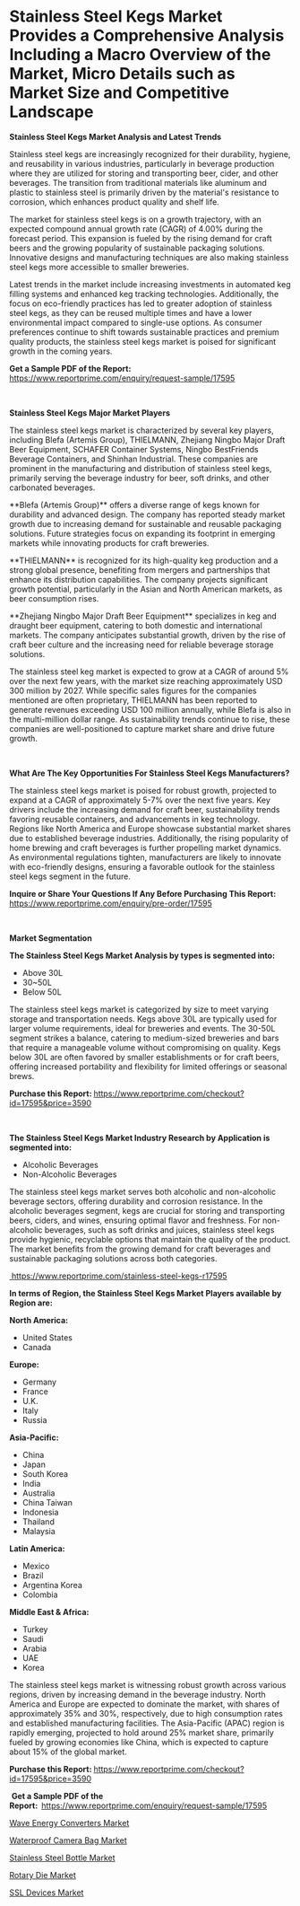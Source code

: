 <p><h1>Stainless Steel Kegs Market Provides a Comprehensive Analysis Including a Macro Overview of the Market, Micro Details such as Market Size and Competitive Landscape</h1></p><p><strong>Stainless Steel Kegs Market Analysis and Latest Trends</strong></p>
<p><p>Stainless steel kegs are increasingly recognized for their durability, hygiene, and reusability in various industries, particularly in beverage production where they are utilized for storing and transporting beer, cider, and other beverages. The transition from traditional materials like aluminum and plastic to stainless steel is primarily driven by the material's resistance to corrosion, which enhances product quality and shelf life.</p><p>The market for stainless steel kegs is on a growth trajectory, with an expected compound annual growth rate (CAGR) of 4.00% during the forecast period. This expansion is fueled by the rising demand for craft beers and the growing popularity of sustainable packaging solutions. Innovative designs and manufacturing techniques are also making stainless steel kegs more accessible to smaller breweries.</p><p>Latest trends in the market include increasing investments in automated keg filling systems and enhanced keg tracking technologies. Additionally, the focus on eco-friendly practices has led to greater adoption of stainless steel kegs, as they can be reused multiple times and have a lower environmental impact compared to single-use options. As consumer preferences continue to shift towards sustainable practices and premium quality products, the stainless steel kegs market is poised for significant growth in the coming years.</p></p>
<p><strong>Get a Sample PDF of the Report:&nbsp;</strong> <a href="https://www.reportprime.com/enquiry/request-sample/17595?utm_campaign=115&utm_medium=2&utm_source=Github&utm_content=ia&utm_term=19112024&utm_id=stainless-steel-kegs">https://www.reportprime.com/enquiry/request-sample/17595</a></p>
<p>&nbsp;</p>
<p><strong>Stainless Steel Kegs Major Market Players</strong></p>
<p><p>The stainless steel kegs market is characterized by several key players, including Blefa (Artemis Group), THIELMANN, Zhejiang Ningbo Major Draft Beer Equipment, SCHAFER Container Systems, Ningbo BestFriends Beverage Containers, and Shinhan Industrial. These companies are prominent in the manufacturing and distribution of stainless steel kegs, primarily serving the beverage industry for beer, soft drinks, and other carbonated beverages.</p><p>**Blefa (Artemis Group)** offers a diverse range of kegs known for durability and advanced design. The company has reported steady market growth due to increasing demand for sustainable and reusable packaging solutions. Future strategies focus on expanding its footprint in emerging markets while innovating products for craft breweries.</p><p>**THIELMANN** is recognized for its high-quality keg production and a strong global presence, benefiting from mergers and partnerships that enhance its distribution capabilities. The company projects significant growth potential, particularly in the Asian and North American markets, as beer consumption rises.</p><p>**Zhejiang Ningbo Major Draft Beer Equipment** specializes in keg and draught beer equipment, catering to both domestic and international markets. The company anticipates substantial growth, driven by the rise of craft beer culture and the increasing need for reliable beverage storage solutions.</p><p>The stainless steel keg market is expected to grow at a CAGR of around 5% over the next few years, with the market size reaching approximately USD 300 million by 2027. While specific sales figures for the companies mentioned are often proprietary, THIELMANN has been reported to generate revenues exceeding USD 100 million annually, while Blefa is also in the multi-million dollar range. As sustainability trends continue to rise, these companies are well-positioned to capture market share and drive future growth.</p></p>
<p>&nbsp;</p>
<p><strong>What Are The Key Opportunities For Stainless Steel Kegs Manufacturers?</strong></p>
<p><p>The stainless steel kegs market is poised for robust growth, projected to expand at a CAGR of approximately 5-7% over the next five years. Key drivers include the increasing demand for craft beer, sustainability trends favoring reusable containers, and advancements in keg technology. Regions like North America and Europe showcase substantial market shares due to established beverage industries. Additionally, the rising popularity of home brewing and craft beverages is further propelling market dynamics. As environmental regulations tighten, manufacturers are likely to innovate with eco-friendly designs, ensuring a favorable outlook for the stainless steel kegs segment in the future.</p></p>
<p><strong>Inquire or Share Your Questions If Any Before Purchasing This Report:</strong> <a href="https://www.reportprime.com/enquiry/pre-order/17595?utm_campaign=115&utm_medium=2&utm_source=Github&utm_content=ia&utm_term=19112024&utm_id=stainless-steel-kegs">https://www.reportprime.com/enquiry/pre-order/17595</a></p>
<p>&nbsp;</p>
<p><strong>Market Segmentation</strong></p>
<p><strong>The Stainless Steel Kegs Market Analysis by types is segmented into:</strong></p>
<p><ul><li>Above 30L</li><li>30~50L</li><li>Below 50L</li></ul></p>
<p><p>The stainless steel kegs market is categorized by size to meet varying storage and transportation needs. Kegs above 30L are typically used for larger volume requirements, ideal for breweries and events. The 30-50L segment strikes a balance, catering to medium-sized breweries and bars that require a manageable volume without compromising on quality. Kegs below 30L are often favored by smaller establishments or for craft beers, offering increased portability and flexibility for limited offerings or seasonal brews.</p></p>
<p><strong>Purchase this Report:&nbsp;</strong><a href="https://www.reportprime.com/checkout?id=17595&price=3590&utm_campaign=115&utm_medium=2&utm_source=Github&utm_content=ia&utm_term=19112024&utm_id=stainless-steel-kegs">https://www.reportprime.com/checkout?id=17595&price=3590</a></p>
<p>&nbsp;</p>
<p><strong>The Stainless Steel Kegs Market Industry Research by Application is segmented into:</strong></p>
<p><ul><li>Alcoholic Beverages</li><li>Non-Alcoholic Beverages</li></ul></p>
<p><p>The stainless steel kegs market serves both alcoholic and non-alcoholic beverage sectors, offering durability and corrosion resistance. In the alcoholic beverages segment, kegs are crucial for storing and transporting beers, ciders, and wines, ensuring optimal flavor and freshness. For non-alcoholic beverages, such as soft drinks and juices, stainless steel kegs provide hygienic, recyclable options that maintain the quality of the product. The market benefits from the growing demand for craft beverages and sustainable packaging solutions across both categories.</p></p>
<p><a href="https://www.reportprime.com/stainless-steel-kegs-r17595?utm_campaign=115&utm_medium=2&utm_source=Github&utm_content=ia&utm_term=19112024&utm_id=stainless-steel-kegs">&nbsp;https://www.reportprime.com/stainless-steel-kegs-r17595</a></p>
<p><strong>In terms of Region, the Stainless Steel Kegs Market Players available by Region are:</strong></p>
<p>
    <p> <strong> North America: </strong>
        <ul>
            <li>United States</li>
            <li>Canada</li>
        </ul>
        </p> 
    <p> <strong> Europe: </strong>
        <ul>
            <li>Germany</li>
            <li>France</li>
            <li>U.K.</li>
            <li>Italy</li>
            <li>Russia</li>
        </ul>
        </p> 
    <p> <strong> Asia-Pacific: </strong>
        <ul>
            <li>China</li>
            <li>Japan</li>
            <li>South Korea</li>
            <li>India</li>
            <li>Australia</li>
            <li>China Taiwan</li>
            <li>Indonesia</li>
            <li>Thailand</li>
            <li>Malaysia</li>
        </ul>
        </p> 
    <p> <strong> Latin America: </strong>
        <ul>
            <li>Mexico</li>
            <li>Brazil</li>
            <li>Argentina Korea</li>
            <li>Colombia</li>
        </ul>
        </p> 
    <p> <strong> Middle East & Africa: </strong>
        <ul>
            <li>Turkey</li>
            <li>Saudi</li>
            <li>Arabia</li>
            <li>UAE</li>
            <li>Korea</li>
        </ul>
    </p>
    </p>
<p><p>The stainless steel kegs market is witnessing robust growth across various regions, driven by increasing demand in the beverage industry. North America and Europe are expected to dominate the market, with shares of approximately 35% and 30%, respectively, due to high consumption rates and established manufacturing facilities. The Asia-Pacific (APAC) region is rapidly emerging, projected to hold around 25% market share, primarily fueled by growing economies like China, which is expected to capture about 15% of the global market.</p></p>
<p><strong>Purchase this Report: </strong><a href="https://www.reportprime.com/checkout?id=17595&price=3590&utm_campaign=115&utm_medium=2&utm_source=Github&utm_content=ia&utm_term=19112024&utm_id=stainless-steel-kegs">https://www.reportprime.com/checkout?id=17595&price=3590</a></p>
<p>&nbsp;<strong>Get a Sample PDF of the Report:&nbsp;&nbsp;</strong><a href="https://www.reportprime.com/enquiry/request-sample/17595?utm_campaign=115&utm_medium=2&utm_source=Github&utm_content=ia&utm_term=19112024&utm_id=stainless-steel-kegs">https://www.reportprime.com/enquiry/request-sample/17595</a></p>
<p><strong></strong></p>
<p><p><a href="https://issuu.com/reportprime-2/docs/wave-energy-converters-market-size-_5bf40a1950572a?utm_campaign=115&utm_medium=2&utm_source=Github&utm_content=ia&utm_term=19112024&utm_id=stainless-steel-kegs">Wave Energy Converters Market</a></p><p><a href="https://www.linkedin.com/pulse/waterproof-camera-bag-market-regional-outlook-competition-zdlre?utm_campaign=115&utm_medium=2&utm_source=Github&utm_content=ia&utm_term=19112024&utm_id=stainless-steel-kegs">Waterproof Camera Bag Market</a></p><p><a href="https://github.com/JakirUddin651/Market-Research-Report-List-1/blob/main/stainless-steel-bottle-market.md?utm_campaign=115&utm_medium=2&utm_source=Github&utm_content=ia&utm_term=19112024&utm_id=stainless-steel-kegs">Stainless Steel Bottle Market</a></p><p><a href="https://issuu.com/reportprime-2/docs/rotary-die-market-size-2030.pptx_7e2153591db9a5?utm_campaign=115&utm_medium=2&utm_source=Github&utm_content=ia&utm_term=19112024&utm_id=stainless-steel-kegs">Rotary Die Market</a></p><p><a href="https://github.com/ashepherd82/Market-Research-Report-List-6/blob/main/ssl-devices-market.md?utm_campaign=115&utm_medium=2&utm_source=Github&utm_content=ia&utm_term=19112024&utm_id=stainless-steel-kegs">SSL Devices Market</a></p></p>